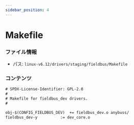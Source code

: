 ```yaml
---
sidebar_position: 4
---
```

# Makefile

### ファイル情報

- パス: `linux-v6.12/drivers/staging/fieldbus/Makefile`

### コンテンツ

```txt
# SPDX-License-Identifier: GPL-2.0
#
# Makefile for fieldbus_dev drivers.
#

obj-$(CONFIG_FIELDBUS_DEV)	+= fieldbus_dev.o anybuss/
fieldbus_dev-y			:= dev_core.o

```
